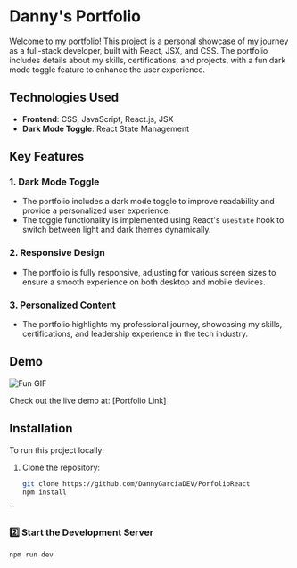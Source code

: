 # Danny's Portfolio

Welcome to my portfolio! This project is a personal showcase of my journey as a full-stack developer, built with React, JSX, and CSS. The portfolio includes details about my skills, certifications, and projects, with a fun dark mode toggle feature to enhance the user experience.

## Technologies Used

- **Frontend**:  CSS, JavaScript, React.js, JSX
- **Dark Mode Toggle**: React State Management

## Key Features

### 1. **Dark Mode Toggle**
   - The portfolio includes a dark mode toggle to improve readability and provide a personalized user experience.
   - The toggle functionality is implemented using React's `useState` hook to switch between light and dark themes dynamically.

### 2. **Responsive Design**
   - The portfolio is fully responsive, adjusting for various screen sizes to ensure a smooth experience on both desktop and mobile devices.

### 3. **Personalized Content**
   - The portfolio highlights my professional journey, showcasing my skills, certifications, and leadership experience in the tech industry.

## Demo

![Fun GIF](https://media4.giphy.com/media/v1.Y2lkPTc5MGI3NjExeGZhYWpuMGU1NWxqMjZnZnZmNjdoaTR0aDRtYzdjNnAyYmo2aDlocyZlcD12MV9pbnRlcm5hbF9naWZfYnlfaWQmY3Q9Zw/eyYOgsru2CucPXyfpM/giphy.gif)


Check out the live demo at: [Portfolio Link]

## Installation

To run this project locally:

1. Clone the repository:
   ```bash
   git clone https://github.com/DannyGarciaDEV/PorfolioReact
   npm install
``

### 2️⃣ **Start the Development Server**  
```bash
npm run dev
```
